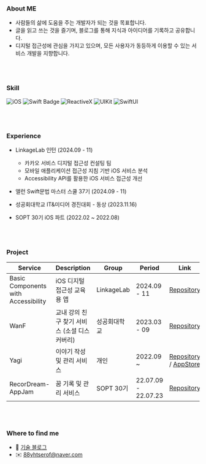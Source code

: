 ### About ME

- 사람들의 삶에 도움을 주는 개발자가 되는 것을 목표합니다.
- 글을 읽고 쓰는 것을 즐기며, 블로그를 통해 지식과 아이디어를 기록하고 공유합니다.
- 디지털 접근성에 관심을 가지고 있으며, 모든 사용자가 동등하게 이용할 수 있는 서비스 개발을 지향합니다.

<br>
<br>

### Skill

![iOS](https://img.shields.io/badge/iOS-000000?style=flat-square&logo=Apple&logoColor=white)
![Swift Badge](https://img.shields.io/badge/Swift-FA7343?style=flat-square&logo=Swift&logoColor=white)
![ReactiveX](https://img.shields.io/badge/RxSwift-B7178C?style=flat-square&logo=ReactiveX&logoColor=white)
![UIKit](https://img.shields.io/badge/UIKit-52B0E7?style=flat-square&logo=Apple&logoColor=white)
![SwiftUI](https://img.shields.io/badge/SwiftUI-52B0E7?style=flat-square&logo=Apple&logoColor=white)


<br>
<br>

### Experience

- LinkageLab 인턴 (2024.09 - 11)
    - 카카오 서비스 디지털 접근성 컨설팅 팀
    - 모바일 애플리케이션 접근성 지침 기반 iOS 서비스 분석
    - Accessibility API를 활용한 iOS 서비스 접근성 개선

- 앨런 Swift문법 마스터 스쿨 37기 (2024.09 - 11)
- 성공회대학교 IT&미디어 경진대회 - 동상 (2023.11.16)
- SOPT 30기 iOS 파트 (2022.02 ~ 2022.08)


<br>
<br>

### Project

| Service | Description | Group | Period | Link |
| --- | --- | --- | --- | --- |
| Basic Components with Accessibility | iOS 디지털 접근성 교육용 앱 | LinkageLab | 2024.09 - 11 | [Repository](https://github.com/88yhtserof/LinkageLab-Accessibility) |
| WanF | 교내 강의 친구 찾기 서비스 (소셜 디스커버리) | 성공회대학교 | 2023.03 - 09 | [Repository](https://github.com/WanF-Project/WanF-Project-iOS) |
| Yagi | 이야기 작성 및 관리 서비스 | 개인 | 2022.09 ~ | [Repository](https://github.com/88yhtserof/YaGi) / [AppStore](https://apps.apple.com/kr/app/%EC%95%BC%EA%B8%B0-yagi/id1669865469) |
| RecorDream-AppJam | 꿈 기록 및 관리 서비스 | SOPT 30기 | 22.07.09 - 22.07.23 | [Repository](https://github.com/TeamRecorDream/RecorDream-iOS-AppJam) |

<br>
<br>

### Where to find me

- 🔗 [기술 블로그](https://88yhtserof.tistory.com)
- ✉️ 88yhtserof@naver.com

<br>
<br>
